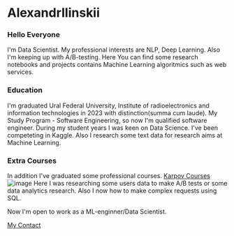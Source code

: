 # AlexandrIlinskii
### Hello Everyone
[About Me]:(https://github.com/zZilman/AlexandrIlinskii)
I'm Data Scientist. My professional interests are NLP, Deep Learning. Also I'm keeping up with A/B-testing. Here You can find some research notebooks and projects contains Machine Learning algoritmics such as web services.
### Education
I'm graduated Ural Federal University, Institute of radioelectronics and information technologies in 2023 with distinction(summa cum laude). My Study Program - Software Engineering, so now I'm qualified software engineer.
During my student years I was keen on Data Science. I've been competeting in Kaggle. Also I research some text data for research aims at Machine Learning.
### Extra Courses
In addition I've graduated some professional courses.  [Karpov Courses](https://[lab.karpov.courses/certificate/6b0f81d4-d099-4546-9483-fdf2429b8bd7/en/])![image](https://github.com/zZilman/zZilman/assets/75116232/f27a7c8d-95b6-4b42-9976-9340b7b2d0a7) Here I was researching some users data to make A/B tests or some data analytics research. Also I now how to make complex requests using SQL.

Now I'm open to work as a ML-enginner/Data Scientist.

  [My Contact](https://t.me/ilinskiii)
